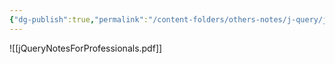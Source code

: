 ```yaml
---
{"dg-publish":true,"permalink":"/content-folders/others-notes/j-query/j-query-notes-for-professionals/","title":"jQueryNotesForProfessionals.pdf"}
---
```



![[jQueryNotesForProfessionals.pdf]]
